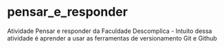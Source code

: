 # pensar_e_responder
Atividade Pensar e responder da Faculdade Descomplica - Intuito dessa atividade é aprender a usar as ferramentas de versionamento Git e Github
